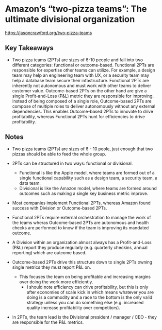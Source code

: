 # Amazon’s “two-pizza teams”: The ultimate divisional organization

<https://jasoncrawford.org/two-pizza-teams>

## Key Takeaways

* Two pizza teams (2PTs) are sizes of 6-10 people and fall into two different categories: functional or outcome-based. Functional 2PTs are responsible for expertise other teams can utilize. For example, a design team may help an engineering team with UX, or a security team may help a database team secure their infastructure. Functional 2PTs are inherently not autonomous and must work with other teams to deliver customer value. Outcome-based 2PTs on the other hand are give a single Profit-and-Loss (P&L) metric they are responsible for improving. Instead of being composed of a single role, Outcome-based 2PTs are compose of multiple roles to deliver autonomously without any external dependencies. This enables Outcome-based 2PTs to innovate to drive profitability, whereas Functional 2PTs hunt for efficiencies to drive profitability.

## Notes

* Two pizza teams (2PTs) are sizes of 6 - 10 peole, just enough that two pizzas should be able to feed the whole group.
* 2PTs can be structured in two ways: functional or divisional.
  * Functional is like the Apple model, where teams are formed out of a single functional capability such as a design team, a security team, a data team.
  * Divisional is like the Amazon model, where teams are formed around outcomes such as making a single key business metric improve.

* Most companies implement Functional 2PTs, whereas Amazon found success with Division or Outcome-based 2PTs.
* Functional 2PTs require external orchestration to manage the work of the teams wheras Outcome-based 2PTs are autonomous and health checks are performed to know if the team is improving its mandated outcome.

* A Division within an organization almost always has a Profit-and-Loss (P&L) report they produce regularly (e.g. quarterly checkins, annual reporting) which are outcome based.
* Outcome-based 2PTs drive this structure down to single 2PTs owning single metrics they must report P&L on.
  * This focuses the team on being profitable and increasing margins over doing the work more efficiently.
    * I should note efficiency can drive profitability, but this is only after economies of scale kick in which means whatever you are doing is a commodity and a race to the bottom is the only valid strategy unless you can do something else (e.g. increased quality increase profitability over competitors).
* In 2PTs, the team lead is the Divisional president / manager / CEO - they are responsible for the P&L metrics.
